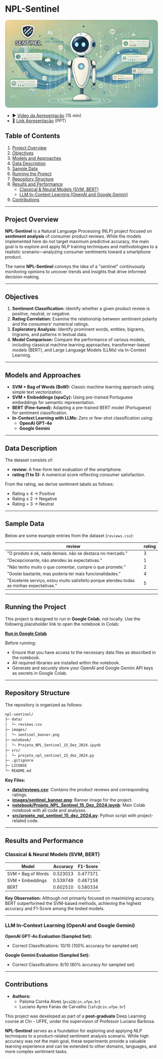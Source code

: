 # NPL-Sentinel

![NPL Sentinel Banner](images/sentinel_banner.png)

- ▶️ [Vídeo da Apresentação](https://drive.google.com/file/d/1TIxEj9jhdVLBvoXU1iSPaHxqvGfuRkXf/view?usp=sharing) (15 min)
- 📂 [Link Apresentação](https://docs.google.com/presentation/d/1GoP6OIU4CO6ypWyeoN47Ye6HG4E-Hq_R/edit?usp=sharing&ouid=114780034926001489401&rtpof=true&sd=true) (PPT)

## Table of Contents

1. [Project Overview](#project-overview)
2. [Objectives](#objectives)
3. [Models and Approaches](#models-and-approaches)
4. [Data Description](#data-description)
5. [Sample Data](#sample-data)
6. [Running the Project](#running-the-project)
7. [Repository Structure](#repository-structure)
8. [Results and Performance](#results-and-performance)
   - [Classical & Neural Models (SVM, BERT)](#classical--neural-models-svm-bert)
   - [LLM In-Context Learning (OpenAI and Google Gemini)](#llm-in-context-learning-openai-and-google-gemini)
9. [Contributions](#contributions)

---

## Project Overview

**NPL-Sentinel** is a Natural Language Processing (NLP) project focused on **sentiment analysis** of consumer product reviews. While the models implemented here do not target maximum predictive accuracy, the main goal is to explore and apply NLP training techniques and methodologies to a realistic scenario—analyzing consumer sentiments toward a smartphone product.

The name **NPL-Sentinel** conveys the idea of a "sentinel" continuously monitoring opinions to uncover trends and insights that drive informed decision-making.

---

## Objectives

1. **Sentiment Classification:** Identify whether a given product review is positive, neutral, or negative.
2. **Rating Correlation:** Examine the relationship between sentiment polarity and the consumers’ numerical ratings.
3. **Exploratory Analysis:** Identify prominent words, entities, bigrams, trigrams, and patterns in textual data.
4. **Model Comparison:** Compare the performance of various models, including classical machine learning approaches, transformer-based models (BERT), and Large Language Models (LLMs) via In-Context Learning.

---

## Models and Approaches

- **SVM + Bag of Words (BoW):** Classic machine learning approach using simple text vectorization.
- **SVM + Embeddings (spaCy):** Using pre-trained Portuguese embeddings for semantic representation.
- **BERT (Fine-tuned):** Adapting a pre-trained BERT model (Portuguese) for sentiment classification.
- **In-Context Learning with LLMs:** Zero or few-shot classification using:
  - **OpenAI GPT-4o**
  - **Google Gemini**

---

## Data Description

The dataset consists of:

- **review:** A free-form text evaluation of the smartphone.
- **rating (1 to 5):** A numerical score reflecting consumer satisfaction.

From the rating, we derive sentiment labels as follows:

- Rating ≥ 4 → Positive
- Rating ≤ 2 → Negative
- Rating = 3 → Neutral

---

## Sample Data

Below are some example entries from the dataset (`reviews.csv`):

| review                                                                                   | rating |
| ---------------------------------------------------------------------------------------- | ------ |
| "O produto é ok, nada demais. não se destaca no mercado."                                | 3      |
| "Decepcionante, não atendeu às expectativas."                                            | 1      |
| "Não tenho muito o que comentar, cumpre o que promete."                                  | 2      |
| "Gostei bastante, mas poderia ter mais funcionalidades."                                 | 4      |
| "Excelente serviço, estou muito satisfeito porque atendeu todas as minhas expectativas." | 5      |

---

## Running the Project

This project is designed to run in **Google Colab**, not locally. Use the following placeholder link to open the notebook in Colab:

**[Run in Google Colab](https://colab.research.google.com/drive/1TpvhAvSCIUNvpEGziY5FV3MKKqE0u_5T?usp=sharing)**

Before running:

- Ensure that you have access to the necessary data files as described in the notebook.
- All required libraries are installed within the notebook.
- Generate and securely store your OpenAI and Google Gemini API keys as secrets in Google Colab.

---

## Repository Structure

The repository is organized as follows:

```bash
npl-sentinel/
├─ data/
│  └─ reviews.csv
├─ images/
│  └─ sentinel_banner.png
├─ notebook/
│  └─ Projeto_NPL_Sentinel_15_Dez_2024.ipynb
├─ src/
│  └─ projeto_npl_sentinel_15_dez_2024.py
├─ .gitignore
├─ LICENSE
└─ README.md
```

**Key Files:**

- **[data/reviews.csv](data/reviews.csv)**: Contains the product reviews and corresponding ratings.
- **[images/sentinel_banner.png](images/sentinel_banner.png)**: Banner image for the project.
- **[notebook/Projeto_NPL_Sentinel_15_Dez_2024.ipynb](notebook/Projeto_NPL_Sentinel_15_Dez_2024.ipynb)**: Main Colab notebook with all code and analyses.
- **[src/projeto_npl_sentinel_15_dez_2024.py](src/projeto_npl_sentinel_15_dez_2024.py)**: Python script with project-related code.

---

## Results and Performance

### Classical & Neural Models (SVM, BERT)

| Model              | Accuracy | F1-Score |
| ------------------ | -------- | -------- |
| SVM + Bag of Words | 0.523013 | 0.477371 |
| SVM + Embeddings   | 0.539749 | 0.487158 |
| BERT               | 0.602510 | 0.580334 |

**Key Observation:**
Although not primarily focused on maximizing accuracy, BERT outperformed the SVM-based methods, achieving the highest accuracy and F1-Score among the tested models.

---

### LLM In-Context Learning (OpenAI and Google Gemini)

**OpenAI GPT-4o Evaluation (Sampled Set):**

- Correct Classifications: 10/10 (100% accuracy for sampled set)

**Google Gemini Evaluation (Sampled Set):**

- Correct Classifications: 8/10 (80% accuracy for sampled set)

---

## Contributions

- **Authors:**
  - Paloma Corrêa Alves (`pca2@cin.ufpe.br`)
  - Luciano Ayres Farias de Carvalho (`lafc@cin.ufpe.br`)

This project was developed as part of a **post-graduate** Deep Learning course at CIn - UFPE, under the supervision of Professor Luciano Barbosa.

**NPL-Sentinel** serves as a foundation for exploring and applying NLP techniques to a product-related sentiment analysis scenario. While high accuracy was not the main goal, these experiments provide a valuable learning experience and can be extended to other domains, languages, and more complex sentiment tasks.
